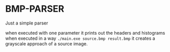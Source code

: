 # BMP-PARSER
Just a simple parser


when executed with one parameter it prints out the headers and histograms
when executed in a way ```./main.exe source.bmp result.bmp``` it creates a grayscale approach of a source image.
